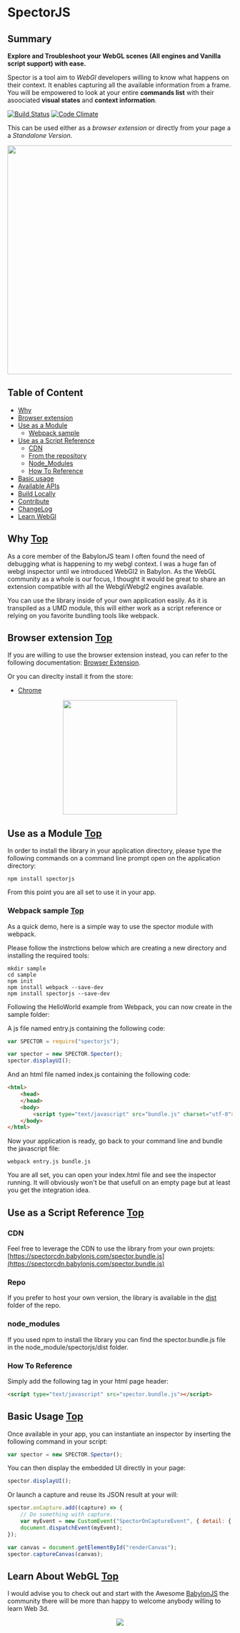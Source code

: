 SpectorJS 
=========

## Summary
**Explore and Troubleshoot your WebGL scenes (All engines and Vanilla script support) with ease.**

Spector is a tool aim to *WebGl* developers willing to know what happens on their context. It enables capturing all the available information from a frame. You will be empowered to look at your entire **commands list** with their asoociated **visual states** and **context information**.

[![Build Status](https://travis-ci.org/BabylonJS/Spector.js.svg?branch=master)](https://travis-ci.org/BabylonJS/Spector.js)
[![Code Climate](https://codeclimate.com/github/BabylonJS/Spector.js.png)](https://codeclimate.com/github/BabylonJS/Spector.js)

This can be used either as a *browser extension* or directly from your page a a *Standalone Version*.

<p align="center">
  <img src="https://spectordoc.babylonjs.com/pictures/title.png" style="width:512px">
</p>

## Table of Content
* [Why](#why)
* [Browser extension](#browser-extension)
* [Use as a Module](#use-as-a-module)
  * [Webpack sample](#webpack-sample)
* [Use as a Script Reference](#use-as-a-script-eference)
  * [CDN](#cdn)
  * [From the repository](#repo)
  * [Node_Modules](#node_modules)
  * [How To Reference](#how-to-reference)
* [Basic usage](#basic-usage)
* [Available APIs](documentation/apis.md)
* [Build Locally](documentation/build.md)
* [Contribute](documentation/contribute.md)
* [ChangeLog](documentation/changeLogs.md)
* [Learn WebGl](#learn-about-webgl)

## Why [Top](#table-of-content)
As a core member of the BabylonJS team I often found the need of debugging what is happening to my webgl context. I was a huge fan of webgl inspector until we introduced WebGl2 in Babylon. As the WebGL community as a whole is our focus, I thought it would be great to share an extension compatible with all the Webgl/Webgl2 engines available.

You can use the library inside of your own application easily. As it is transpiled as a UMD module, this will either work as a script reference or relying on you favorite bundling tools like webpack.

## Browser extension [Top](#table-of-content)
If you are willing to use the browser extension instead, you can refer to the following documentation: [Browser Extension](https://github.com/BabylonJS/Spector.js/tree/master/documentation/extension.md).

Or you can direclty install it from the store:
- [Chrome](https://chrome.google.com/webstore/detail/spectorjs/denbgaamihkadbghdceggmchnflmhpmk)

<p align="center">
    <img src="https://spectordoc.babylonjs.com/pictures/extensionPopup.png" style="width:256px" width="256px">
</p>

## Use as a Module [Top](#table-of-content)
In order to install the library in your application directory, please type the following commands on a command line prompt open on the application directory:

```
npm install spectorjs
```

From this point you are all set to use it in your app.

### Webpack sample [Top](#table-of-content)
As a quick demo, here is a simple way to use the spector module with webpack.

Please follow the instrctions below which are creating a new directory and installing the required tools:

```
mkdir sample
cd sample
npm init
npm install webpack --save-dev
npm install spectorjs --save-dev
```

Following the HelloWorld example from Webpack, you can now create in the sample folder:

A js file named entry.js containing the following code:

```javascript
var SPECTOR = require("spectorjs");

var spector = new SPECTOR.Spector();
spector.displayUI();
```

And an html file named index.js containing the following code:

```html
<html>
    <head>
    </head>
    <body>
        <script type="text/javascript" src="bundle.js" charset="utf-8"></script>
    </body>
</html>
```

Now your application is ready, go back to your command line and bundle the javascript file:

```
webpack entry.js bundle.js
```

You are all set, you can open your index.html file and see the inspector running. It will obviously won't be that usefull on an empty page but at least you get the integration idea.

## Use as a Script Reference [Top](#table-of-content)

### CDN
Feel free to leverage the CDN to use the library from your own projets: [https://spectorcdn.babylonjs.com/spector.bundle.js](https://spectorcdn.babylonjs.com/spector.bundle.js)

### Repo
If you prefer to host your own version, the library is available in the [dist](https://github.com/BabylonJS/Spector.js/blob/master/dist/spector.bundle.js) folder of the repo.

### node_modules
If you used npm to install the library you can find the spector.bundle.js file in the node_module/spectorjs/dist folder. 

### How To Reference
Simply add the following tag in your html page header:

```html
<script type="text/javascript" src="spector.bundle.js"></script>
```

## Basic Usage [Top](#table-of-content)
Once available in your app, you can instantiate an inspector by inserting the following command in your script:

```javascript
var spector = new SPECTOR.Spector();
```

You can then display the embedded UI directly in your page:

```javascript
spector.displayUI();
```

Or launch a capture and reuse its JSON result at your will:

```javascript
spector.onCapture.add((capture) => {
    // Do something with capture.
    var myEvent = new CustomEvent("SpectorOnCaptureEvent", { detail: { captureString: JSON.stringify(capture) } });
    document.dispatchEvent(myEvent);
});

var canvas = document.getElementById("renderCanvas");
spector.captureCanvas(canvas);
```

## Learn About WebGL [Top](#table-of-content)
I would advise you to check out and start with the Awesome [BabylonJS](http://www.babylonjs.com/) the community there will be more than happy to welcome anybody willing to learn Web 3d.

<p align="center">
    <img src="https://spectordoc.babylonjs.com/pictures/babylonJS.png">
</p>